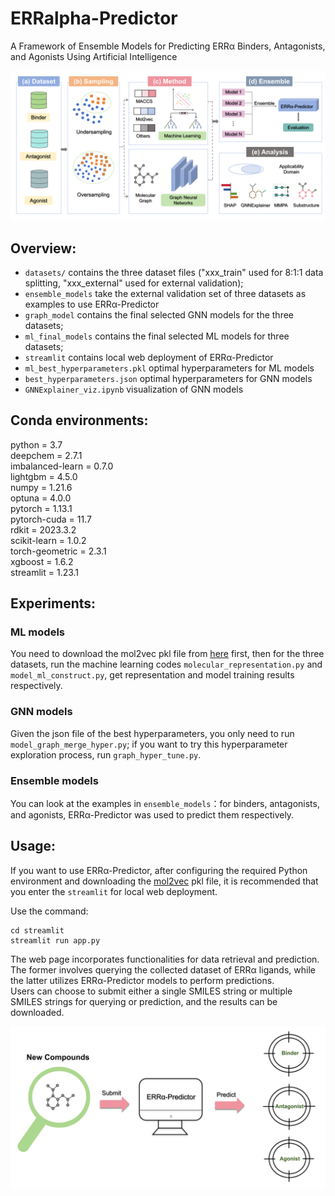 # ERRalpha-Predictor
A Framework of Ensemble Models for Predicting ERRα Binders, Antagonists, and Agonists Using Artificial Intelligence

![](https://github.com/lxiongZ/ERRalpha-Predictor/blob/main/workflow.png)

## Overview:

- `datasets/` contains the three dataset files ("xxx_train" used for 8:1:1 data splitting, "xxx_external" used for external validation);
- `ensemble_models` take the external validation set of three datasets as examples to use ERRα-Predictor
- `graph_model` contains the final selected GNN models for the three datasets;
- `ml_final_models` contains the final selected ML models for three datasets;
- `streamlit` contains local web deployment of ERRα-Predictor
- `ml_best_hyperparameters.pkl` optimal hyperparameters for ML models
- `best_hyperparameters.json` optimal hyperparameters for GNN models
- `GNNExplainer_viz.ipynb` visualization of GNN models

## Conda environments:

python = 3.7  
deepchem = 2.7.1  
imbalanced-learn = 0.7.0  
lightgbm = 4.5.0  
numpy = 1.21.6  
optuna = 4.0.0  
pytorch = 1.13.1  
pytorch-cuda = 11.7  
rdkit = 2023.3.2  
scikit-learn = 1.0.2  
torch-geometric = 2.3.1  
xgboost = 1.6.2  
streamlit = 1.23.1

## Experiments:

### ML models

You need to download the mol2vec pkl file from [here](https://github.com/samoturk/mol2vec/blob/master/examples/models/model_300dim.pkl) first,
then for the three datasets, run the machine learning codes `molecular_representation.py` and `model_ml_construct.py`, get representation and model training results respectively.

### GNN models

Given the json file of the best hyperparameters, you only need to run `model_graph_merge_hyper.py`;
if you want to try this hyperparameter exploration process, run `graph_hyper_tune.py`.

### Ensemble models
You can look at the examples in `ensemble_models`：for binders, antagonists, and agonists, ERRα-Predictor was used to predict them respectively.

## Usage:
If you want to use ERRα-Predictor, after configuring the required Python environment and downloading the [mol2vec](https://github.com/samoturk/mol2vec/blob/master/examples/models/model_300dim.pkl) pkl file, it is recommended that you enter the `streamlit` for local web deployment.

Use the command:

```
cd streamlit
streamlit run app.py
```

The web page incorporates functionalities for data retrieval and prediction. The former involves querying the collected dataset of ERRα ligands, while the latter utilizes ERRα-Predictor models to perform predictions.  
Users can choose to submit either a single SMILES string or multiple SMILES strings for querying or prediction, and the results can be downloaded.

![](https://github.com/lxiongZ/ERRalpha-Predictor/blob/main/streamlit/Schematic%20diagram.png)

